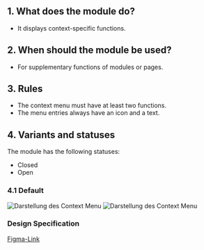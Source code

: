 ## 1. What does the module do?
*   It displays context-specific functions.

## 2. When should the module be used? 
*   For supplementary functions of modules or pages.

## 3. Rules 
*   The context menu must have at least two functions. 
*   The menu entries always have an icon and a text.

## 4. Variants and statuses 
The module has the following statuses:
*   Closed
*   Open

<label class="switch" style="display:none"><input type="checkbox"><span class="slider round"></span></label>

### 4.1 Default
![Darstellung des Context Menu](https://raw.githubusercontent.com/sbb-design-systems/design-system-mobile-documentation/doku-update/documentation/context-menu/images/context-menu-light.png 'class: image light')
![Darstellung des Context Menu](https://raw.githubusercontent.com/sbb-design-systems/design-system-mobile-documentation/doku-update/documentation/context-menu/images/context-menu-dark.png 'class: image dark hide')

### Design Specification
[Figma-Link](https://www.figma.com/file/WOtLIam1xwrqcgnAITsEhV/Design-System-Mobile?node-id=36%3A10433)